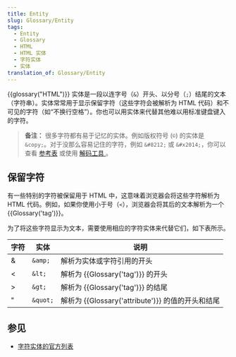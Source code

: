 ```yaml
---
title: Entity
slug: Glossary/Entity
tags:
  - Entity
  - Glossary
  - HTML
  - HTML 实体
  - 字符实体
  - 实体
translation_of: Glossary/Entity
---
```

{{glossary("HTML")}} 实体是一段以连字号（`&`）开头、以分号（`;`）结尾的文本（字符串）。实体常常用于显示保留字符（这些字符会被解析为 HTML 代码）和不可见的字符（如“不换行空格”）。你也可以用实体来代替其他难以用标准键盘键入的字符。

> **备注：** 很多字符都有易于记忆的实体。例如版权符号 (`©`) 的实体是 `&copy;`。对于没那么容易记住的字符，例如 `&#8212;` 或 `&#x2014;`，你可以查看 [参考表](https://html.spec.whatwg.org/multipage/named-characters.html#named-character-references) 或使用 [解码工具 ](https://mothereff.in/html-entities)。

## 保留字符

有一些特别的字符被保留用于 HTML 中，这意味着浏览器会将这些字符解析为 HTML 代码。例如，如果你使用小于号（`<`），浏览器会将其后的文本解析为一个 {{Glossary('tag')}}。

为了将这些字符显示为文本，需要使用相应的字符实体来代替它们，如下表所示。

| 字符 | 实体     | 说明                                                     |
| ---- | -------- | -------------------------------------------------------- |
| &    | `&amp;`  | 解析为实体或字符引用的开头                               |
| <    | `&lt;`   | 解析为 {{Glossary('tag')}} 的开头                   |
| >    | `&gt;`   | 解析为 {{Glossary('tag')}} 的结尾                   |
| "    | `&quot;` | 解析为 {{Glossary('attribute')}} 的值的开头和结尾 |

## 参见

- [字符实体的官方列表](https://html.spec.whatwg.org/multipage/named-characters.html#named-character-references)
